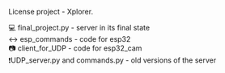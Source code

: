 License project - Xplorer. 

💻 final_project.py - server in its final state <br>
↔️ esp_commands - code for esp32 <br>
📷 client_for_UDP - code for esp32_cam <br>
❗UDP_server.py and commands.py - old versions of the server
